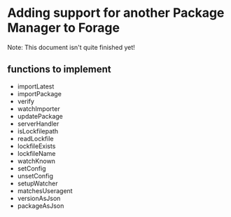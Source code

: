 # Adding support for another Package Manager to Forage

Note: This document isn't quite finished yet!

## functions to implement

  - importLatest
  - importPackage
  - verify
  - watchImporter
  - updatePackage
  - serverHandler
  - isLockfilepath
  - readLockfile
  - lockfileExists
  - lockfileName
  - watchKnown
  - setConfig
  - unsetConfig
  - setupWatcher
  - matchesUseragent
  - versionAsJson
  - packageAsJson
